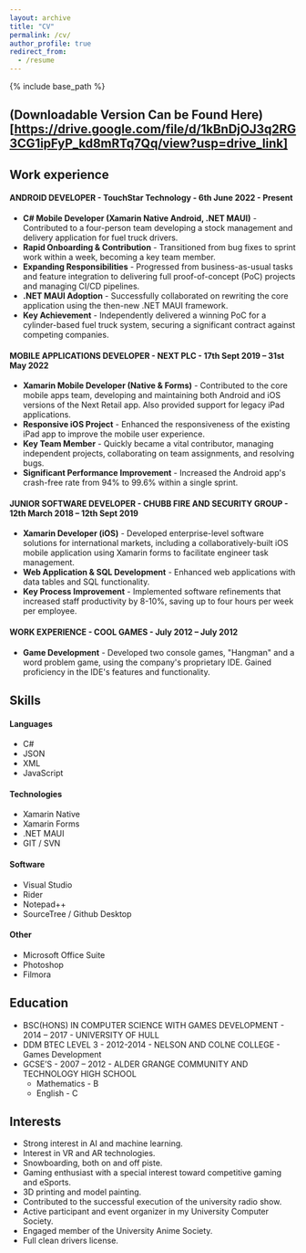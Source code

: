 ```yaml
---
layout: archive
title: "CV"
permalink: /cv/
author_profile: true
redirect_from:
  - /resume
---
```


{% include base_path %}

## (Downloadable Version Can be Found Here)[https://drive.google.com/file/d/1kBnDjOJ3q2RG3CG1ipFyP_kd8mRTq7Qq/view?usp=drive_link]

## Work experience
#### ANDROID DEVELOPER - TouchStar Technology - 6th June 2022 - Present
  * __C# Mobile Developer (Xamarin Native Android, .NET MAUI)__ - Contributed to a four-person team developing a stock management and delivery application for fuel truck drivers.
  * __Rapid Onboarding & Contribution__ - Transitioned from bug fixes to sprint work within a week, becoming a key team member.
  * __Expanding Responsibilities__ - Progressed from business-as-usual tasks and feature integration to delivering full proof-of-concept (PoC) projects and managing CI/CD pipelines.
  * __.NET MAUI Adoption__ - Successfully collaborated on rewriting the core application using the then-new .NET MAUI framework.
  * __Key Achievement__ - Independently delivered a winning PoC for a cylinder-based fuel truck system, securing a significant contract against competing companies.

#### MOBILE APPLICATIONS DEVELOPER - NEXT PLC - 17th Sept 2019 – 31st May 2022
  * __Xamarin Mobile Developer (Native & Forms)__ - Contributed to the core mobile apps team, developing and maintaining both Android and iOS versions of the Next Retail app. Also provided support for legacy iPad applications.
  * __Responsive iOS Project__ - Enhanced the responsiveness of the existing iPad app to improve the mobile user experience.
  * __Key Team Member__ - Quickly became a vital contributor, managing independent projects, collaborating on team assignments, and resolving bugs.
  * __Significant Performance Improvement__ - Increased the Android app's crash-free rate from 94% to 99.6% within a single sprint.

#### JUNIOR SOFTWARE DEVELOPER - CHUBB FIRE AND SECURITY GROUP - 12th March 2018 – 12th Sept 2019
  * __Xamarin Developer (iOS)__ - Developed enterprise-level software solutions for international markets, including a collaboratively-built iOS mobile application using Xamarin forms to facilitate engineer task management.
  * __Web Application & SQL Development__ - Enhanced web applications with data tables and SQL functionality.
  * __Key Process Improvement__ - Implemented software refinements that increased staff productivity by 8-10%, saving up to four hours per week per employee.

#### WORK EXPERIENCE - COOL GAMES - July 2012 – July 2012
  * __Game Development__ - Developed two console games, "Hangman" and a word problem game, using the company's proprietary IDE. Gained proficiency in the IDE's features and functionality.
  
## Skills
#### Languages
* C#
* JSON
* XML
* JavaScript

#### Technologies
* Xamarin Native
* Xamarin Forms
* .NET MAUI
* GIT / SVN

#### Software
* Visual Studio
* Rider
* Notepad++
* SourceTree / Github Desktop

#### Other
* Microsoft Office Suite
* Photoshop
* Filmora

## Education
* BSC(HONS) IN COMPUTER SCIENCE WITH GAMES DEVELOPMENT - 2014 – 2017 - UNIVERSITY OF HULL
* DDM BTEC LEVEL 3 - 2012-2014 - NELSON AND COLNE COLLEGE - Games Development
* GCSE’S - 2007 – 2012 - ALDER GRANGE COMMUNITY AND TECHNOLOGY HIGH SCHOOL
  * Mathematics - B
  * English - C

## Interests
* Strong interest in AI and machine learning.
* Interest in VR and AR technologies.
* Snowboarding, both on and off piste.
* Gaming enthusiast with a special interest toward competitive gaming and eSports.
* 3D printing and model painting.
* Contributed to the successful execution of the university radio show.
* Active participant and event organizer in my University Computer Society.
* Engaged member of the University Anime Society.
* Full clean drivers license.
